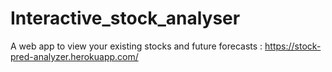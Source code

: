 # Interactive_stock_analyser
A web app to view your existing stocks and future forecasts :
https://stock-pred-analyzer.herokuapp.com/
